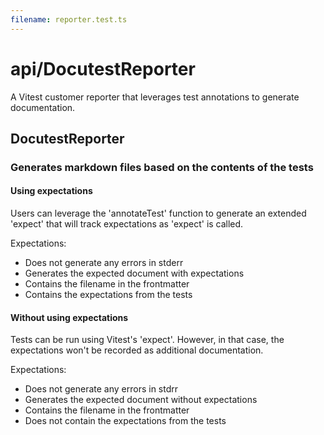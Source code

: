 ```yaml
---
filename: reporter.test.ts
---
```


# api/DocutestReporter

A Vitest customer reporter that leverages test annotations
to generate documentation.

## DocutestReporter

### Generates markdown files based on the contents of the tests

#### Using expectations

Users can leverage the 'annotateTest' function
to generate an extended 'expect' that will track expectations as 'expect' is called.

Expectations:
- Does not generate any errors in stderr
- Generates the expected document with expectations
- Contains the filename in the frontmatter
- Contains the expectations from the tests

#### Without using expectations

Tests can be run using Vitest's 'expect'.
However, in that case, the expectations won't be recorded
as additional documentation.

Expectations:
- Does not generate any errors in stdrr
- Generates the expected document without expectations
- Contains the filename in the frontmatter
- Does not contain the expectations from the tests